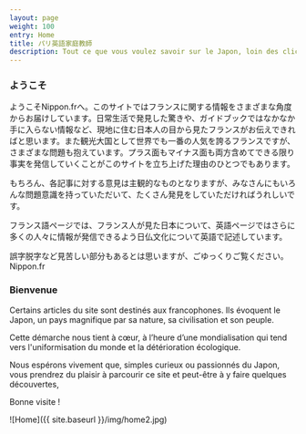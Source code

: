```yaml
---
layout: page
weight: 100
entry: Home
title: パリ英語家庭教師
description: Tout ce que vous voulez savoir sur le Japon, loin des clichés, par un couple franco-japonais. 日仏カップルによるフランスの情報.
---
```


### ようこそ

ようこそNippon.frへ。このサイトではフランスに関する情報をさまざまな角度からお届けしています。日常生活で発見した驚きや、ガイドブックではなかなか手に入らない情報など、現地に住む日本人の目から見たフランスがお伝えできればと思います。また観光大国として世界でも一番の人気を誇るフランスですが、さまざまな問題も抱えています。プラス面もマイナス面も両方含めてできる限り事実を発信していくことがこのサイトを立ち上げた理由のひとつでもあります。

もちろん、各記事に対する意見は主観的なものとなりますが、みなさんにもいろんな問題意識を持っていただいて、たくさん発見をしていただければうれしいです。

フランス語ページでは、フランス人が見た日本について、英語ページではさらに多くの人々に情報が発信できるよう日仏文化について英語で記述しています。

誤字脱字など見苦しい部分もあるとは思いますが、ごゆっくりご覧ください。　Nippon.fr

### Bienvenue

Certains articles du site sont destinés aux francophones. Ils évoquent le Japon, un pays magnifique par sa nature, sa civilisation et son peuple.

Cette démarche nous tient à cœur, à l’heure d’une mondialisation qui tend vers l'uniformisation du monde et la détérioration écologique.

Nous espérons vivement que, simples curieux ou passionnés du Japon, vous prendrez du plaisir à parcourir ce site et peut-être à y faire quelques découvertes,

Bonne visite !

![Home]({{ site.baseurl }}/img/home2.jpg)
